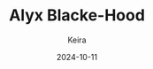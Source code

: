 ---
title: 'Alyx Blacke-Hood'
alt: 'Mysteries of the Arcana'
date: '2024-10-11'
author: 'Keira'
artist: 'Keira'
chapter: 'None'
filler: true
---